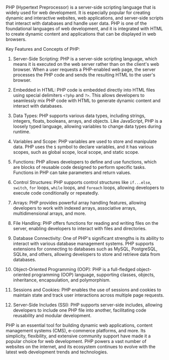 PHP (Hypertext Preprocessor) is a server-side scripting language that is widely used for web development. It is especially popular for creating dynamic and interactive websites, web applications, and server-side scripts that interact with databases and handle user data. PHP is one of the foundational languages of web development, and it is integrated with HTML to create dynamic content and applications that can be displayed in web browsers.

Key Features and Concepts of PHP:

1. Server-Side Scripting: PHP is a server-side scripting language, which means it is executed on the web server rather than on the client's web browser. When a user requests a PHP-enabled web page, the server processes the PHP code and sends the resulting HTML to the user's browser.

2. Embedded in HTML: PHP code is embedded directly into HTML files using special delimiters `<?php` and `?>`. This allows developers to seamlessly mix PHP code with HTML to generate dynamic content and interact with databases.

3. Data Types: PHP supports various data types, including strings, integers, floats, booleans, arrays, and objects. Like JavaScript, PHP is a loosely typed language, allowing variables to change data types during runtime.

4. Variables and Scope: PHP variables are used to store and manipulate data. PHP uses the `$` symbol to declare variables, and it has various scopes, such as global scope, local scope, and static scope.

5. Functions: PHP allows developers to define and use functions, which are blocks of reusable code designed to perform specific tasks. Functions in PHP can take parameters and return values.

6. Control Structures: PHP supports control structures like `if...else`, `switch`, `for` loops, `while` loops, and `foreach` loops, allowing developers to execute code conditionally or repeatedly.

7. Arrays: PHP provides powerful array handling features, allowing developers to work with indexed arrays, associative arrays, multidimensional arrays, and more.

8. File Handling: PHP offers functions for reading and writing files on the server, enabling developers to interact with files and directories.

9. Database Connectivity: One of PHP's significant strengths is its ability to interact with various database management systems. PHP supports extensions for connecting to databases such as MySQL, PostgreSQL, SQLite, and others, allowing developers to store and retrieve data from databases.

10. Object-Oriented Programming (OOP): PHP is a full-fledged object-oriented programming (OOP) language, supporting classes, objects, inheritance, encapsulation, and polymorphism.

11. Sessions and Cookies: PHP enables the use of sessions and cookies to maintain state and track user interactions across multiple page requests.

12. Server-Side Includes (SSI): PHP supports server-side includes, allowing developers to include one PHP file into another, facilitating code reusability and modular development.

PHP is an essential tool for building dynamic web applications, content management systems (CMS), e-commerce platforms, and more. Its simplicity, flexibility, and extensive community support have made it a popular choice for web development. PHP powers a vast number of websites on the internet, and its ecosystem continues to evolve with the latest web development trends and technologies.





<!-- CODE CREATER BY WARDIER -->